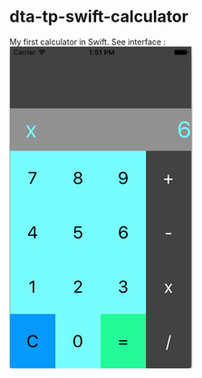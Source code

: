 # dta-tp-swift-calculator

My first calculator in Swift. See interface :  
![Screen](screen2017_10_24.png)
